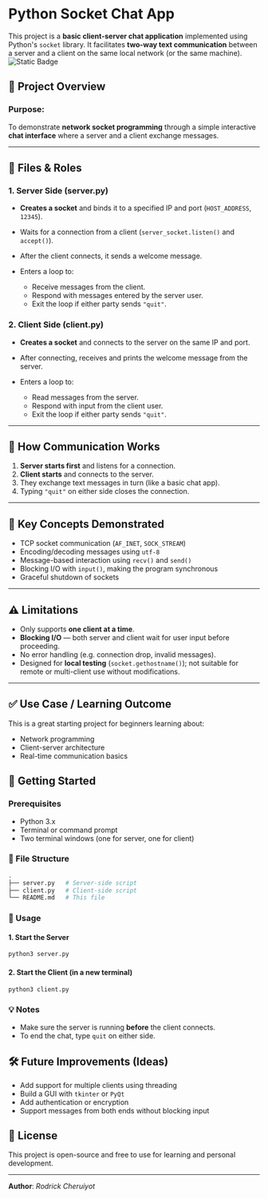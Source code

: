 # Python Socket Chat App
This project is a **basic client-server chat application** implemented using Python's `socket` library. It facilitates **two-way text communication** between a server and a client on the same local network (or the same machine).
![Static Badge](https://img.shields.io/badge/python-socket-blue)


## 🔧 **Project Overview**

### **Purpose**:
To demonstrate **network socket programming** through a simple interactive **chat interface** where a server and a client exchange messages.

---

## 📁 **Files & Roles**

### **1. Server Side (server.py)**

* **Creates a socket** and binds it to a specified IP and port (`HOST_ADDRESS`, `12345`).
* Waits for a connection from a client (`server_socket.listen()` and `accept()`).
* After the client connects, it sends a welcome message.
* Enters a loop to:

  * Receive messages from the client.
  * Respond with messages entered by the server user.
  * Exit the loop if either party sends `"quit"`.

### **2. Client Side (client.py)**

* **Creates a socket** and connects to the server on the same IP and port.
* After connecting, receives and prints the welcome message from the server.
* Enters a loop to:

  * Read messages from the server.
  * Respond with input from the client user.
  * Exit the loop if either party sends `"quit"`.

---

## 🔁 **How Communication Works**

1. **Server starts first** and listens for a connection.
2. **Client starts** and connects to the server.
3. They exchange text messages in turn (like a basic chat app).
4. Typing `"quit"` on either side closes the connection.

---

## 🧠 **Key Concepts Demonstrated**

* TCP socket communication (`AF_INET`, `SOCK_STREAM`)
* Encoding/decoding messages using `utf-8`
* Message-based interaction using `recv()` and `send()`
* Blocking I/O with `input()`, making the program synchronous
* Graceful shutdown of sockets

---

## ⚠️ **Limitations**

* Only supports **one client at a time**.
* **Blocking I/O** — both server and client wait for user input before proceeding.
* No error handling (e.g. connection drop, invalid messages).
* Designed for **local testing** (`socket.gethostname()`); not suitable for remote or multi-client use without modifications.

---

## ✅ **Use Case / Learning Outcome**

This is a great starting project for beginners learning about:

* Network programming
* Client-server architecture
* Real-time communication basics

## 🚀 Getting Started

### Prerequisites

- Python 3.x
- Terminal or command prompt
- Two terminal windows (one for server, one for client)

### 📁 File Structure

```bash
.
├── server.py   # Server-side script
├── client.py   # Client-side script
└── README.md   # This file
````

### 🔧 Usage

#### 1. Start the Server

```bash
python3 server.py
```

#### 2. Start the Client (in a new terminal)

```bash
python3 client.py
```

### 💡 Notes

* Make sure the server is running **before** the client connects.
* To end the chat, type `quit` on either side.

## 🛠 Future Improvements (Ideas)

* Add support for multiple clients using threading
* Build a GUI with `tkinter` or `PyQt`
* Add authentication or encryption
* Support messages from both ends without blocking input

## 📄 License

This project is open-source and free to use for learning and personal development.

---

**Author**: *Rodrick Cheruiyot*
